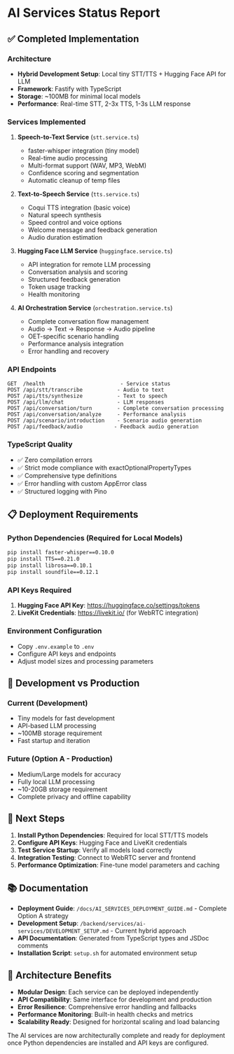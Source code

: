 # AI Services Status Report

## ✅ Completed Implementation

### Architecture
- **Hybrid Development Setup**: Local tiny STT/TTS + Hugging Face API for LLM
- **Framework**: Fastify with TypeScript
- **Storage**: ~100MB for minimal local models
- **Performance**: Real-time STT, 2-3x TTS, 1-3s LLM response

### Services Implemented

1. **Speech-to-Text Service** (`stt.service.ts`)
   - faster-whisper integration (tiny model)
   - Real-time audio processing 
   - Multi-format support (WAV, MP3, WebM)
   - Confidence scoring and segmentation
   - Automatic cleanup of temp files

2. **Text-to-Speech Service** (`tts.service.ts`)  
   - Coqui TTS integration (basic voice)
   - Natural speech synthesis
   - Speed control and voice options
   - Welcome message and feedback generation
   - Audio duration estimation

3. **Hugging Face LLM Service** (`huggingface.service.ts`)
   - API integration for remote LLM processing
   - Conversation analysis and scoring
   - Structured feedback generation
   - Token usage tracking
   - Health monitoring

4. **AI Orchestration Service** (`orchestration.service.ts`)
   - Complete conversation flow management
   - Audio → Text → Response → Audio pipeline
   - OET-specific scenario handling
   - Performance analysis integration
   - Error handling and recovery

### API Endpoints

```
GET  /health                        - Service status
POST /api/stt/transcribe           - Audio to text
POST /api/tts/synthesize           - Text to speech  
POST /api/llm/chat                 - LLM responses
POST /api/conversation/turn        - Complete conversation processing
POST /api/conversation/analyze     - Performance analysis
POST /api/scenario/introduction    - Scenario audio generation
POST /api/feedback/audio          - Feedback audio generation
```

### TypeScript Quality
- ✅ Zero compilation errors
- ✅ Strict mode compliance with exactOptionalPropertyTypes
- ✅ Comprehensive type definitions
- ✅ Error handling with custom AppError class
- ✅ Structured logging with Pino

## 📋 Deployment Requirements

### Python Dependencies (Required for Local Models)
```bash
pip install faster-whisper==0.10.0
pip install TTS==0.21.0
pip install librosa==0.10.1
pip install soundfile==0.12.1
```

### API Keys Required
1. **Hugging Face API Key**: https://huggingface.co/settings/tokens
2. **LiveKit Credentials**: https://livekit.io/ (for WebRTC integration)

### Environment Configuration
- Copy `.env.example` to `.env`
- Configure API keys and endpoints
- Adjust model sizes and processing parameters

## 🔄 Development vs Production

### Current (Development)
- Tiny models for fast development
- API-based LLM processing  
- ~100MB storage requirement
- Fast startup and iteration

### Future (Option A - Production)
- Medium/Large models for accuracy
- Fully local LLM processing
- ~10-20GB storage requirement
- Complete privacy and offline capability

## 🚀 Next Steps

1. **Install Python Dependencies**: Required for local STT/TTS models
2. **Configure API Keys**: Hugging Face and LiveKit credentials
3. **Test Service Startup**: Verify all models load correctly
4. **Integration Testing**: Connect to WebRTC server and frontend
5. **Performance Optimization**: Fine-tune model parameters and caching

## 📚 Documentation

- **Deployment Guide**: `/docs/AI_SERVICES_DEPLOYMENT_GUIDE.md` - Complete Option A strategy
- **Development Setup**: `/backend/services/ai-services/DEVELOPMENT_SETUP.md` - Current hybrid approach
- **API Documentation**: Generated from TypeScript types and JSDoc comments
- **Installation Script**: `setup.sh` for automated environment setup

## 🎯 Architecture Benefits

- **Modular Design**: Each service can be deployed independently
- **API Compatibility**: Same interface for development and production
- **Error Resilience**: Comprehensive error handling and fallbacks
- **Performance Monitoring**: Built-in health checks and metrics
- **Scalability Ready**: Designed for horizontal scaling and load balancing

The AI services are now architecturally complete and ready for deployment once Python dependencies are installed and API keys are configured.